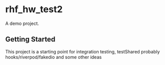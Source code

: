 # rhf_hw_test2

A demo project.

## Getting Started

This project is a starting point for integration testing, testShared probably hooks/riverpod/fakedio and some other ideas


